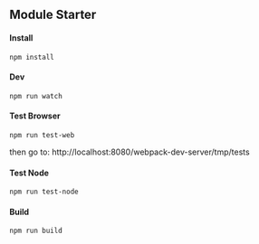 ## Module Starter

#### Install
```npm install```

#### Dev
```npm run watch```

#### Test Browser
```npm run test-web```

then go to: http://localhost:8080/webpack-dev-server/tmp/tests

#### Test Node
```npm run test-node```

#### Build
```npm run build```
